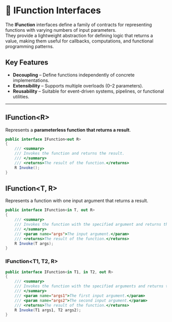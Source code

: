 #  🧩 IFunction Interfaces

The **IFunction** interfaces define a family of contracts for representing functions with varying numbers of input parameters.  
They provide a lightweight abstraction for defining logic that returns a value, making them useful for callbacks, computations, and functional programming patterns.

## Key Features
- **Decoupling** – Define functions independently of concrete implementations.
- **Extensibility** – Supports multiple overloads (0–2 parameters).
- **Reusability** – Suitable for event-driven systems, pipelines, or functional utilities.

---

## IFunction&lt;R&gt;
Represents a **parameterless function that returns a result**.

```csharp
public interface IFunction<out R>
{
    /// <summary>
    /// Invokes the function and returns the result.
    /// </summary>
    /// <returns>The result of the function.</returns>
    R Invoke();
}
```
## IFunction<T, R>
Represents a function with one input argument that returns a result.
```csharp
public interface IFunction<in T, out R>
{
    /// <summary>
    /// Invokes the function with the specified argument and returns the result.
    /// </summary>
    /// <param name="args">The input argument.</param>
    /// <returns>The result of the function.</returns>
    R Invoke(T args);
}
```
### IFunction<T1, T2, R>
```csharp
public interface IFunction<in T1, in T2, out R>
{
    /// <summary>
    /// Invokes the function with the specified arguments and returns the result.
    /// </summary>
    /// <param name="args1">The first input argument.</param>
    /// <param name="args2">The second input argument.</param>
    /// <returns>The result of the function.</returns>
    R Invoke(T1 args1, T2 args2);
}
```